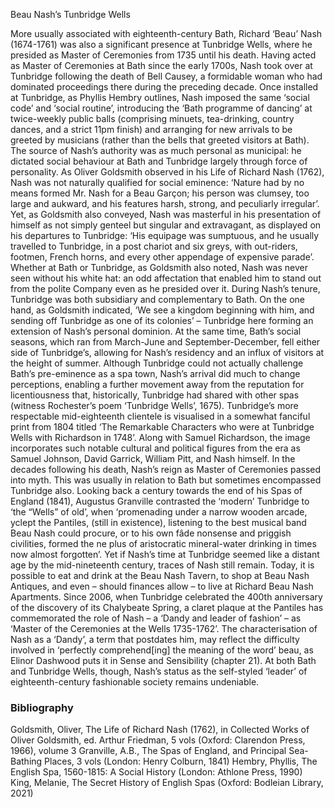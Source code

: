 Beau Nash’s Tunbridge Wells 

More usually associated with eighteenth-century Bath, Richard ‘Beau’ Nash (1674-1761) was also a significant presence at Tunbridge Wells, where he presided as Master of Ceremonies from 1735 until his death. Having acted as Master of Ceremonies at Bath since the early 1700s, Nash took over at Tunbridge following the death of Bell Causey, a formidable woman who had dominated proceedings there during the preceding decade. Once installed at Tunbridge, as Phyllis Hembry outlines, Nash imposed the same ‘social code’ and ‘social routine’, introducing the ‘Bath programme of dancing’ at twice-weekly public balls (comprising minuets, tea-drinking, country dances, and a strict 11pm finish) and arranging for new arrivals to be greeted by musicians (rather than the bells that greeted visitors at Bath).
The source of Nash’s authority was as much personal as municipal: he dictated social behaviour at Bath and Tunbridge largely through force of personality. As Oliver Goldsmith observed in his Life of Richard Nash (1762), Nash was not naturally qualified for social eminence: ‘Nature had by no means formed Mr. Nash for a Beau Garçon; his person was clumsey, too large and aukward, and his features harsh, strong, and peculiarly irregular’. Yet, as Goldsmith also conveyed, Nash was masterful in his presentation of himself as not simply genteel but singular and extravagant, as displayed on his departures to Tunbridge: ‘His equipage was sumptuous, and he usually travelled to Tunbridge, in a post chariot and six greys, with out-riders, footmen, French horns, and every other appendage of expensive parade’. Whether at Bath or Tunbridge, as Goldsmith also noted, Nash was never seen without his white hat: an odd affectation that enabled him to stand out from the polite Company even as he presided over it.
During Nash’s tenure, Tunbridge was both subsidiary and complementary to Bath. On the one hand, as Goldsmith indicated, ‘We see a kingdom beginning with him, and sending off Tunbridge as one of its colonies’ – Tunbridge here forming an extension of Nash’s personal dominion. At the same time, Bath’s social seasons, which ran from March-June and September-December, fell either side of Tunbridge’s, allowing for Nash’s residency and an influx of visitors at the height of summer. Although Tunbridge could not actually challenge Bath’s pre-eminence as a spa town, Nash’s arrival did much to change perceptions, enabling a further movement away from the reputation for licentiousness that, historically, Tunbridge had shared with other spas (witness Rochester’s poem ‘Tunbridge Wells’, 1675). Tunbridge’s more respectable mid-eighteenth clientele is visualised in a somewhat fanciful print from 1804 titled ‘The Remarkable Characters who were at Tunbridge Wells with Richardson in 1748’. Along with Samuel Richardson, the image incorporates such notable cultural and political figures from the era as Samuel Johnson, David Garrick, William Pitt, and Nash himself.
In the decades following his death, Nash’s reign as Master of Ceremonies passed into myth. This was usually in relation to Bath but sometimes encompassed Tunbridge also. Looking back a century towards the end of his Spas of England (1841), Augustus Granville contrasted the ‘modern’ Tunbridge to ‘the “Wells” of old’, when ‘promenading under a narrow wooden arcade, yclept the Pantiles, (still in existence), listening to the best musical band Beau Nash could procure, or to his own fâde nonsense and priggish civilities, formed the ne plus of aristocratic mineral-water drinking in times now almost forgotten’. Yet if Nash’s time at Tunbridge seemed like a distant age by the mid-nineteenth century, traces of Nash still remain. Today, it is possible to eat and drink at the Beau Nash Tavern, to shop at Beau Nash Antiques, and even – should finances allow – to live at Richard Beau Nash Apartments. Since 2006, when Tunbridge celebrated the 400th anniversary of the discovery of its Chalybeate Spring, a claret plaque at the Pantiles has commemorated the role of Nash – a ‘Dandy and leader of fashion’ – as ‘Master of the Ceremonies at the Wells 1735-1762’. The characterisation of Nash as a ‘Dandy’, a term that postdates him, may reflect the difficulty involved in ‘perfectly comprehend[ing] the meaning of the word’ beau, as Elinor Dashwood puts it in Sense and Sensibility (chapter 21). At both Bath and Tunbridge Wells, though, Nash’s status as the self-styled ‘leader’ of eighteenth-century fashionable society remains undeniable.

### Bibliography
Goldsmith, Oliver, The Life of Richard Nash (1762), in Collected Works of Oliver Goldsmith, ed. Arthur Friedman, 5 vols (Oxford: Clarendon Press, 1966), volume 3
Granville, A.B., The Spas of England, and Principal Sea-Bathing Places, 3 vols (London: Henry Colburn, 1841)
Hembry, Phyllis, The English Spa, 1560-1815: A Social History (London: Athlone Press, 1990)
King, Melanie, The Secret History of English Spas (Oxford: Bodleian Library, 2021)

